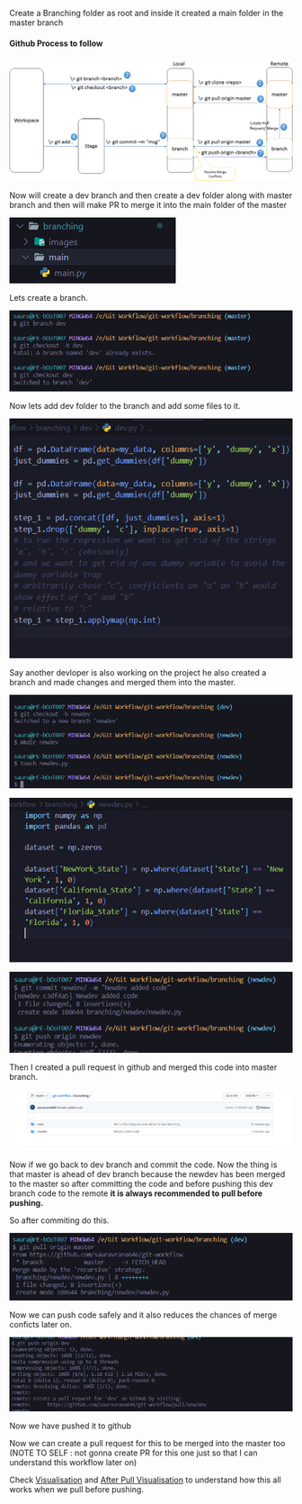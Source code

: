 Create a Branching folder as root and inside it created a main folder in the master branch 

#### Github Process to follow

![Workflow Process to follow](images/github-process-to-follow.png)

Now will create a dev branch and then create a dev folder along with master branch and then will make PR to merge it into the main folder of the master

![main](images/main.png)

Lets create a branch.

![Created Branch](images/create_branch.png)

Now lets add dev folder to the branch and add some files to it.

![Dev File](images/dev_file_added.png)

Say another devloper is also working on the project he also created a branch and made changes and  merged them into the master.

![Newdev Branch](images/newdev_branch.png)

![Newdev Branch Code](images/newdev_branch_code.png)

![Commit and Push](images/newdev_commit_and_push.png)

Then I created a pull request in github and merged this code into master branch.

![PR and merge](images/newdev_merged_to_master.png)

Now if we go back to dev branch and commit the code. Now the thing is that master is ahead of dev branch because the newdev has been merged to the master so after committing the code and before pushing this dev branch code to the remote **it is always recommended to pull before pushing.**

So after commiting do this.

![Pull berfore push](images/pull_before_push.png)

Now we can push code safely and it also reduces the chances of merge conficts later on.

![Push Dev](images/push_dev.png)

Now we have pushed it to github

Now we can create a pull request for this to be merged into the master too (NOTE TO SELF : not gonna create PR for this one just so that I can understand this workflow later on)

Check [Visualisation](images/workflow_visulisation.png) and [After Pull Visualisation](images/after_git_pull_in_dev.png) to understand how this all works when we pull before pushing.
